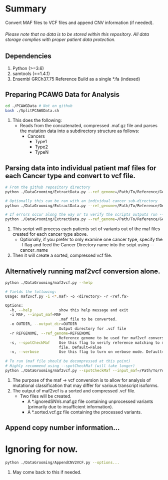 # Summary

Convert MAF files to VCF files and append CNV information (if needed).

###### Please note that no data is to be stored within this repository. All data storage complies with proper patient data protection.

## Dependencies
1. Python (>=3.6)
2. samtools (==1.4.1)
3. Ensembl GRCh37.75 Reference Build as a single *.fa (indexed)

## Preparing PCAWG Data for Analysis
```bash
cd ./PCAWGData # Not on github
bash ./SplitPCAWGData.sh
```
1. This does the following:
   - Reads from the concatenated, compressed .maf.gz file and parses the mutation data into a 
   subdirectory structure as follows:
     - Cancers
       - Type1
       - Type2
       - TypeN
       
## Parsing data into individual patient maf files for each Cancer type and convert to vcf file.
```bash
# From the github repository directory
python ./DataGrooming/ExtractData.py --ref_genome=/Path/To/Reference/Genome/Reference.fa

# Optionally this can be ran with an individual cancer sub-directory
python ./DataGrooming/ExtractData.py --ref_genome=/Path/To/Reference/Genome/Reference.fa -l --cancer_name=MELA

# If errors occur along the way or to verify the scripts outputs run --repair_struct with -l and --cancer_name
python ./DataGrooming/ExtractData.py --ref_genome=/Path/To/Reference/Genome/Reference.fa --repair_struct -l --cancer_name=MELA
```
1. This script will process each patients set of variants out of the maf files created for each cancer type above.
   - Optionally, if you prefer to only examine one cancer type, specify the -l flag and feed the Cancer Directory name into the scipt using --cancer_name
2. Then it will create a sorted, compressed vcf file.

## Alternatively running maf2vcf conversion alone.
```bash
python ./DataGrooming/maf2vcf.py --help

# Yields the following:
Usage: maf2vcf.py -i <*.maf> -o <directory> -r <ref.fa>

Options:
  -h, --help            show this help message and exit
  -i MAF, --input_maf=MAF
                        .maf file to be converted.
  -o OUTDIR, --output_dir=OUTDIR
                        Output directory for .vcf file
  -r REFGENOME, --ref_genome=REFGENOME
                        Reference genome to be used for maf2vcf conversion.
  -s, --spotCheckMaf    Use this flag to verify reference matching to maf
                        file. Default=False
  -v, --verbose         Use this flag to turn on verbose mode. Default=False
  
# To run (maf file should be decompressed at this point)
# Highly recommend using --spotCheckMaf (will take longer)
python ./DataGrooming/maf2vcf.py --spotCheckMaf --input_maf=/Path/To/Your/PCAWG/maf/file.maf --output_dir=/Your/Output/Dir/ --ref_genome=/Reference/Ref.fa
```
1. The purpose of the maf -> vcf conversion is to allow for analysis of mutational classification that may differ for various transcript isoforms.
2. The output of maf2vcf is a sorted and compressed .vcf file.
   - Two files will be created.
     - A *.ignoredSNVs.maf.gz file containing unprocessed variants (primarily due to insufficient information).
     - A *.sorted.vcf.gz file containing the processed variants.
     
     
## Append copy number information...
# Ignoring for now.
```bash
python ./DataGrooming/AppendCNV2VCF.py --options...
```
1. May come back to this if needed.